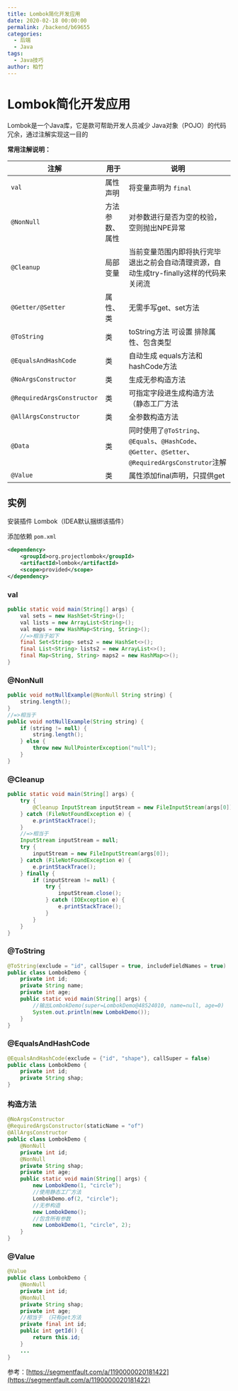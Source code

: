 ```yaml
---
title: Lombok简化开发应用
date: 2020-02-18 00:00:00
permalink: /backend/b69655
categories:
  - 后端
  - Java
tags:
  - Java技巧
author: 柏竹
---
```




# Lombok简化开发应用

Lombok是一个Java库，它是款可帮助开发人员减少 Java对象（POJO）的代码冗余，通过注解实现这一目的

**常用注解说明：**

| 注解                        | 用于           | 说明                                                         |
| --------------------------- | -------------- | ------------------------------------------------------------ |
| `val`                       | 属性声明       | 将变量声明为 `final`                                         |
| `@NonNull`                  | 方法参数、属性 | 对参数进行是否为空的校验，空则抛出NPE异常                    |
| `@Cleanup`                  | 局部变量       | 当前变量范围内即将执行完毕退出之前会自动清理资源，自动生成try-finally这样的代码来关闭流 |
| `@Getter/@Setter`           | 属性、类       | 无需手写get、set方法                                         |
| `@ToString`                 | 类             | toString方法 可设置 排除属性、包含类型                       |
| `@EqualsAndHashCode`        | 类             | 自动生成 equals方法和hashCode方法                            |
| `@NoArgsConstructor`        | 类             | 生成无参构造方法                                             |
| `@RequiredArgsConstructor ` | 类             | 可指定字段进生成构造方法（静态工厂方法                       |
| `@AllArgsConstructor`       | 类             | 全参数构造方法                                               |
| `@Data`                     | 类             | 同时使用了`@ToString`、`@Equals`、`@HashCode`、`@Getter`、`@Setter`、`@RequiredArgsConstrutor`注解 |
| `@Value`                    | 类             | 属性添加final声明，只提供get                                 |

## 实例

安装插件 Lombok（IDEA默认捆绑该插件）

添加依赖 `pom.xml` 

```xml
<dependency>
    <groupId>org.projectlombok</groupId>
    <artifactId>lombok</artifactId>
    <scope>provided</scope>
</dependency>
```

### val

```java
public static void main(String[] args) {
    val sets = new HashSet<String>();
    val lists = new ArrayList<String>();
    val maps = new HashMap<String, String>();
    //=>相当于如下
    final Set<String> sets2 = new HashSet<>();
    final List<String> lists2 = new ArrayList<>();
    final Map<String, String> maps2 = new HashMap<>();
}
```

### @NonNull

```java
public void notNullExample(@NonNull String string) {
    string.length();
}
//=>相当于
public void notNullExample(String string) {
    if (string != null) {
        string.length();
    } else {
        throw new NullPointerException("null");
    }
}
```

### @Cleanup

```java
public static void main(String[] args) {
    try {
        @Cleanup InputStream inputStream = new FileInputStream(args[0]);
    } catch (FileNotFoundException e) {
        e.printStackTrace();
    }
    //=>相当于
    InputStream inputStream = null;
    try {
        inputStream = new FileInputStream(args[0]);
    } catch (FileNotFoundException e) {
        e.printStackTrace();
    } finally {
        if (inputStream != null) {
            try {
                inputStream.close();
            } catch (IOException e) {
                e.printStackTrace();
            }
        }
    }
}
```

### @ToString

```java
@ToString(exclude = "id", callSuper = true, includeFieldNames = true)
public class LombokDemo {
    private int id;
    private String name;
    private int age;
    public static void main(String[] args) {
        //输出LombokDemo(super=LombokDemo@48524010, name=null, age=0)
        System.out.println(new LombokDemo());
    }
}
```

### @EqualsAndHashCode

```java
@EqualsAndHashCode(exclude = {"id", "shape"}, callSuper = false)
public class LombokDemo {
    private int id;
    private String shap;
}
```

### 构造方法

```java
@NoArgsConstructor
@RequiredArgsConstructor(staticName = "of")
@AllArgsConstructor
public class LombokDemo {
    @NonNull
    private int id;
    @NonNull
    private String shap;
    private int age;
    public static void main(String[] args) {
        new LombokDemo(1, "circle");
        //使用静态工厂方法
        LombokDemo.of(2, "circle");
        //无参构造
        new LombokDemo();
        //包含所有参数
        new LombokDemo(1, "circle", 2);
    }
}
```

### @Value

```java
@Value
public class LombokDemo {
    @NonNull
    private int id;
    @NonNull
    private String shap;
    private int age;
    //相当于 （只有get方法
    private final int id;
    public int getId() {
        return this.id;
    }
    ...
}
```

参考：[https://segmentfault.com/a/1190000020181422](https://segmentfault.com/a/1190000020181422) 

